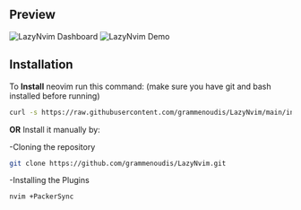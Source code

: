 ## Preview

![LazyNvim Dashboard](https://i.imgur.com/uPWPPyP.png)
![LazyNvim Demo](https://i.imgur.com/9ftNxYJ.png)

## Installation

To **Install** neovim run this command:
(make sure you have git and bash installed before running)

```bash
curl -s https://raw.githubusercontent.com/grammenoudis/LazyNvim/main/install.sh | bash -s
```

**OR**
Install it manually by:

-Cloning the repository

```bash
git clone https://github.com/grammenoudis/LazyNvim.git
```

-Installing the Plugins

```bash
nvim +PackerSync
```
